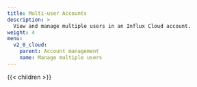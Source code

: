 ```yaml
---
title: Multi-user Accounts
description: >
  View and manage multiple users in an Influx Cloud account.
weight: 4
menu:
  v2_0_cloud:
    parent: Account management
    name: Manage multiple users
---
```


{{< children >}}
